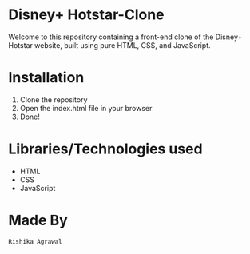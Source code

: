 # Disney+ Hotstar-Clone
Welcome to this repository containing a front-end clone of the Disney+ Hotstar website, built using pure HTML, CSS, and JavaScript.

# Installation

1. Clone the repository
2. Open the index.html file in your browser
3. Done!

# Libraries/Technologies used

- HTML
- CSS
- JavaScript


# Made By

`Rishika Agrawal`
